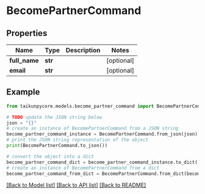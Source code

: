 # BecomePartnerCommand


## Properties

Name | Type | Description | Notes
------------ | ------------- | ------------- | -------------
**full_name** | **str** |  | [optional] 
**email** | **str** |  | [optional] 

## Example

```python
from taikunpycore.models.become_partner_command import BecomePartnerCommand

# TODO update the JSON string below
json = "{}"
# create an instance of BecomePartnerCommand from a JSON string
become_partner_command_instance = BecomePartnerCommand.from_json(json)
# print the JSON string representation of the object
print(BecomePartnerCommand.to_json())

# convert the object into a dict
become_partner_command_dict = become_partner_command_instance.to_dict()
# create an instance of BecomePartnerCommand from a dict
become_partner_command_from_dict = BecomePartnerCommand.from_dict(become_partner_command_dict)
```
[[Back to Model list]](../README.md#documentation-for-models) [[Back to API list]](../README.md#documentation-for-api-endpoints) [[Back to README]](../README.md)


